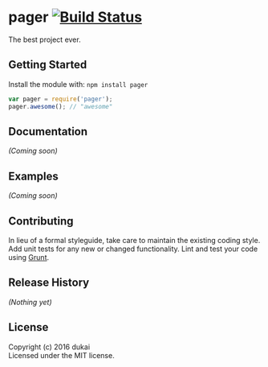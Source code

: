 # pager [![Build Status](https://secure.travis-ci.org/dukai/pager.png?branch=master)](http://travis-ci.org/dukai/pager)

The best project ever.

## Getting Started
Install the module with: `npm install pager`

```javascript
var pager = require('pager');
pager.awesome(); // "awesome"
```

## Documentation
_(Coming soon)_

## Examples
_(Coming soon)_

## Contributing
In lieu of a formal styleguide, take care to maintain the existing coding style. Add unit tests for any new or changed functionality. Lint and test your code using [Grunt](http://gruntjs.com/).

## Release History
_(Nothing yet)_

## License
Copyright (c) 2016 dukai  
Licensed under the MIT license.
